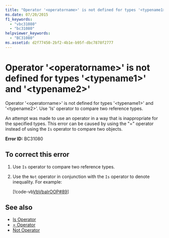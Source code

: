 ```yaml
---
title: "Operator '<operatorname>' is not defined for types '<typename1>' and '<typename2>'"
ms.date: 07/20/2015
f1_keywords: 
  - "vbc31080"
  - "bc31080"
helpviewer_keywords: 
  - "BC31080"
ms.assetid: d2f77450-2bf2-4b1e-b95f-dbc7878f2777
---
```

# Operator '\<operatorname>' is not defined for types '\<typename1>' and '\<typename2>'
Operator '\<operatorname>' is not defined for types '\<typename1>' and '\<typename2>'. Use 'Is' operator to compare two reference types.  
  
 An attempt was made to use an operator in a way that is inappropriate for the specified types. This error can be caused by using the "=" operator instead of using the `Is` operator to compare two objects.  
  
 **Error ID:** BC31080  
  
## To correct this error  
  
1. Use `Is` operator to compare two reference types.  
  
2. Use the `Not` operator in conjunction with the `Is` operator to denote inequality. For example:  
  
     [!code-vb[VbVbalrOOP#89](~/samples/snippets/visualbasic/VS_Snippets_VBCSharp/VbVbalrOOP/VB/OOP.vb#89)]
  
## See also

- [Is Operator](../language-reference/operators/is-operator.md)
- [= Operator](../language-reference/operators/assignment-operator.md)
- [Not Operator](../language-reference/operators/not-operator.md)

